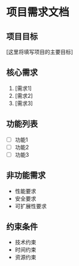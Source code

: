 # 项目需求文档

## 项目目标
[这里将填写项目的主要目标]

## 核心需求
1. [需求1]
2. [需求2]
3. [需求3]

## 功能列表
- [ ] 功能1
- [ ] 功能2
- [ ] 功能3

## 非功能需求
- 性能要求
- 安全要求
- 可扩展性要求

## 约束条件
- 技术约束
- 时间约束
- 资源约束
